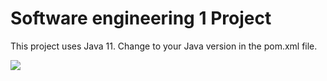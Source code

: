 # Software engineering 1 Project
This project uses Java 11.
Change to your Java version in the pom.xml file.

<image src=Classdiagram.png>

